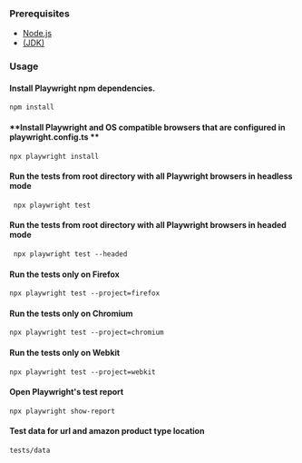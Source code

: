 ### Prerequisites

- [Node.js](https://nodejs.org/es/download/)
- [(JDK)](https://www.oracle.com/java/technologies/downloads/)

### Usage

#### **Install Playwright npm dependencies.**

    npm install

#### **Install Playwright and OS compatible browsers that are configured in playwright.config.ts **

    npx playwright install

#### **Run the tests from root directory with all Playwright browsers in headless mode**

     npx playwright test

#### **Run the tests from root directory with all Playwright browsers in headed mode**

     npx playwright test --headed

#### **Run the tests only on Firefox**

    npx playwright test --project=firefox

#### **Run the tests only on Chromium**

    npx playwright test --project=chromium

#### **Run the tests only on Webkit**

    npx playwright test --project=webkit

#### **Open Playwright's test report**

    npx playwright show-report

#### **Test data for url and amazon product type location**

    tests/data 
